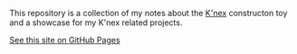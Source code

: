 This repository is a collection of my notes about the
[K'nex](https://www.basicfun.com/knex/)
constructon toy and a showcase for my K'nex related projects.

[See this site on GitHub Pages](https://marknahabedian.github.io/knex/)
